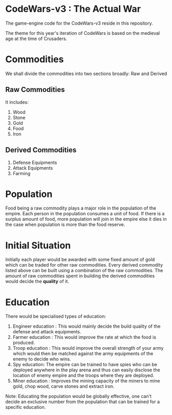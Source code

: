 # CodeWars-v3 : The Actual War

The game-engine code for the CodeWars-v3 reside in this repository.


The theme for this year's iteration of CodeWars is based on the medieval age at the time of Crusaders. 

# Commodities 

We shall divide the commodities into two sections broadly: Raw and Derived

## Raw Commodities 

It includes:

1. Wood
2. Stone
3. Gold
4. Food
5. Iron

## Derived Commodities

1. Defense Equipments
2. Attack Equipments
3. Farming

# Population 

Food being a raw commodity plays a major role in the population of the empire. 
Each person in the population consumes a unit of food. 
If there is a surplus amount of food, more population will join in the empire else it dies in the case when population is more than the food reserve. 

# Initial Situation

Initially each player would be awarded with some fixed amount of gold which can be traded for other raw commodities. Every derived commodity listed above can be built using a combination of the raw commodities. 
The amount of raw commodities spent in building the derived commodities would decide the <b>quality</b> of it. 

# Education

There would be specialised types of education:

1. Engineer education : This would mainly decide the build quality of the defense and attack equipments. 
2. Farmer education : This would improve the rate at which the food is produced. 
3. Troop education : This would improve the overall strength of your army which would then be matched against the army equipments of the enemy to decide who wins. 
4. Spy education: The empire can be trained to have spies who can be deployed anywhere in the play arena and thus can easily disclose the location of enemy empire and the troops where they are deployed. 
5. Miner education : Improves the mining capacity of the miners to mine gold, chop wood, carve stones and extract iron.

Note: Educating the population would be globally effective, one can't decide an exclusive number from the population that can be trained for a specific education. 


